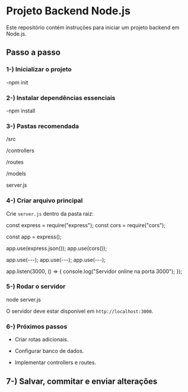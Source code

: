 # Projeto Backend Node.js

Este repositório contém instruções para iniciar um projeto backend em Node.js.

## Passo a passo

### 1-) Inicializar o projeto

-npm init 

### 2-) Instalar dependências essenciais

-npm install 

### 3-) Pastas recomendada

/src

/controllers

/routes

/models

server.js

### 4-) Criar arquivo principal

Crie `server.js` dentro da pasta raiz:


const express = require("express"); 
const cors = require("cors");

const app = express();

app.use(express.json()); 
app.use(cors()); 

app.use(---);
app.use(---);
app.use(---);

app.listen(3000, () => {
    console.log("Servidor online na porta 3000");
});


### 5-) Rodar o servidor

node server.js

O servidor deve estar disponível em `http://localhost:3000`.


### 6-) Próximos passos

* Criar rotas adicionais.

* Configurar banco de dados.

* Implementar controllers e routes.



## 7-) Salvar, commitar e enviar alterações
